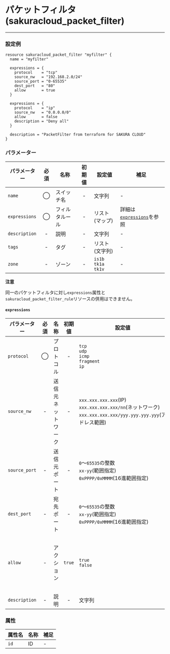 # パケットフィルタ(sakuracloud_packet_filter)

---

### 設定例

```hcl
resource sakuracloud_packet_filter "myfilter" {
  name = "myfilter"

  expressions = {
    protocol    = "tcp"
    source_nw   = "192.168.2.0/24"
    source_port = "0-65535"
    dest_port   = "80"
    allow       = true
  }

  expressions = {
    protocol    = "ip"
    source_nw   = "0.0.0.0/0"
    allow       = false
    description = "Deny all"
  }

  description = "PacketFilter from terraform for SAKURA CLOUD"
}
```

### パラメーター

|パラメーター         |必須  |名称                |初期値     |設定値                    |補足                                          |
|-------------------|:---:|--------------------|:--------:|------------------------|----------------------------------------------|
| `name`            | ◯   | スイッチ名           | -        | 文字列                  | - |
| `expressions`     | ◯   | フィルタルール        | -        | リスト(マップ)           | 詳細は[`expressions`](#expressions)を参照 |
| `description`     | -   | 説明  | - | 文字列 | - |
| `tags`            | -   | タグ | - | リスト(文字列) | - |
| `zone`            | -   | ゾーン | - | `is1b`<br />`tk1a`<br />`tk1v` | - |

**注意**  

同一のパケットフィルタに対し`expressions`属性と`sakuracloud_packet_filter_rule`リソースの併用はできません。

#### `expressions`

|パラメーター     |必須  |名称             |初期値     |設定値                    |補足                                          |
|---------------|:---:|----------------|:--------:|------------------------|----------------------------------------------|
| `protocol`    | ◯   | プロトコル       | -        | `tcp`<br />`udp`<br />`icmp`<br />`fragment`<br />`ip`| - |
| `source_nw`   | -   | 送信元ネットワーク | -       | `xxx.xxx.xxx.xxx`(IP)<br />`xxx.xxx.xxx.xxx/nn`(ネットワーク)<br />`xxx.xxx.xxx.xxx/yyy.yyy.yyy.yyy`(アドレス範囲)  | 空欄の場合はANY |
| `source_port` | -   | 送信元ポート      | -       | `0`〜`65535`の整数<br />`xx-yy`(範囲指定)<br />`0xPPPP/0xMMMM`(16進範囲指定) | 空欄の場合はANY |
| `dest_port`   | -   | 宛先ポート       | -        | `0`〜`65535`の整数<br />`xx-yy`(範囲指定)<br />`0xPPPP/0xMMMM`(16進範囲指定) | 空欄の場合はANY |
| `allow`       | -   | アクション       | `true`        | `true`<br />`false` | `true`の場合ALLOW動作<br />`false`の場合DENY動作 |
| `description` | -   | 説明            | -        | 文字列 | - |


### 属性

|属性名          | 名称             | 補足                                        |
|---------------|-----------------|--------------------------------------------|
| `id`          | ID              | -                                          |
